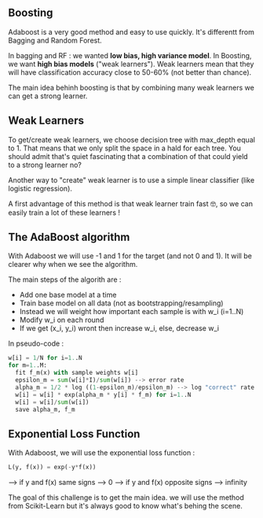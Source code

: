 ## Boosting

Adaboost is a very good method and easy to use quickly. It's differentt from Bagging and Random Forest.

In bagging and RF : we wanted **low bias, high variance model**. In Boosting, we want **high bias models** ("weak learners"). Weak learners mean that they will have classification accuracy close to 50-60% (not better than chance).

The main idea behinh boosting is that by combining many weak learners we can get a strong learner.

## Weak Learners

To get/create weak learners, we choose decision tree with max_depth equal to 1. That means that we only split the space in a hald for each tree. You should admit that's quiet fascinating that a combination of that could yield to a strong learner no?

Another way to "create" weak learner is to use a simple linear classifier (like logistic regression).

A first advantage of this method is that weak learner train fast 🤓, so we can easily train a lot of these learners !

## The AdaBoost algorithm

With Adaboost we will use -1 and 1 for the target (and not 0 and 1). It will be clearer why when we see the algorithm.

The main steps of the algorith are :
- Add  one base model at a time
- Train base model on all data (not as bootstrapping/resampling)
- Instead we will weight how important each sample is with w_i (i=1..N)
- Modify w_i on each round
- If we get (x_i, y_i) wront then increase w_i, else, decrease w_i

In pseudo-code :
```python
w[i] = 1/N for i=1..N
for m=1..M:
  fit f_m(x) with sample weights w[i]
  epsilon_m = sum(w[i]*I)/sum(w[i]) --> error rate
  alpha_m = 1/2 * log ((1-epsilon_m)/epsilon_m) --> log "correct" rate
  w[i] = w[i] * exp(alpha_m * y[i] * f_m) for i=1..N
  w[i] = w[i]/sum(w[i])
  save alpha_m, f_m
```

## Exponential Loss Function

With Adaboost, we will use the exponential loss function :
```python
L(y, f(x)) = exp(-y*f(x))
```
--> if y and f(x) same signs --> 0
--> if y and f(x) opposite signs --> infinity

The goal of this challenge is to get the main idea. we will use the method from Scikit-Learn but it's always good to know what's behing the scene.
